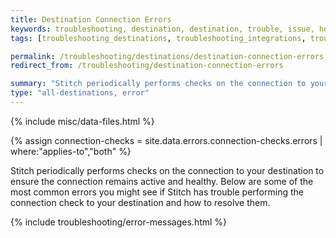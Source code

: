 ```yaml
---
title: Destination Connection Errors
keywords: troubleshooting, destination, destination, trouble, issue, help, error, errors, connection issue, connection
tags: [troubleshooting_destinations, troubleshooting_integrations, troubleshooting_errors]

permalink: /troubleshooting/destinations/destination-connection-errors
redirect_from: /troubleshooting/destination-connection-errors

summary: "Stitch periodically performs checks on the connection to your destination to ensure the connection remains active and healthy. In this article are some of the most common errors you might see if Stitch has trouble performing the connection check to your destination and how to resolve them."
type: "all-destinations, error"
---
```

{% include misc/data-files.html %}

{% assign connection-checks = site.data.errors.connection-checks.errors | where:"applies-to","both" %}

Stitch periodically performs checks on the connection to your destination to ensure the connection remains active and healthy. Below are some of the most common errors you might see if Stitch has trouble performing the connection check to your destination and how to resolve them.

{% include troubleshooting/error-messages.html %}